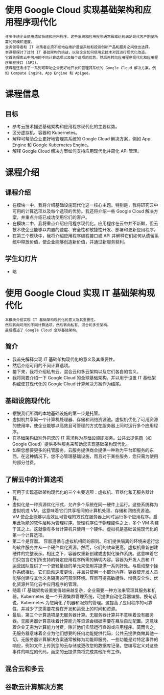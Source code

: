 # 使用 Google Cloud 实现基础架构和应用程序现代化
    许多传统企业使用遗留系统和应用程序，这些系统和应用程序通常很难达到满足现代客户期望所需的规模和速度。
    业务领导者和 IT 决策者必须不断地在维护遗留系统和投资创新产品和服务之间做出选择。
    本课程探讨了过时 IT 基础架构的挑战，以及企业如何使用云技术对其进行现代化改造。
    它首先探索云中可用的不同计算选项以及每个选项的优势，然后再转向应用程序现代化和应用程序编程接口 (API)。
    该课程还考虑了一系列可帮助企业更好地开发和管理其系统的 Google Cloud 解决方案，例如 Compute Engine、App Engine 和 Apigee。

# 课程信息
## 目标
* 参考云技术描述基础架构和应用程序现代化的主要优势。
* 区分虚拟机、容器和 Kubernetes。
* 解释可帮助企业更好地管理其系统的 Google Cloud 解决方案，例如 App Engine 和 Google Kubernetes Engine。
* 解释 Google Cloud 解决方案如何支持应用现代化并简化 API 管理。

# 课程介绍
## 课程介绍
* 在模块一中，我将介绍基础设施现代化这一核心主题。特别是，我将研究云中可用的计算选项以及每个选项的优势。我还将介绍一些 Google Cloud 解决方案，并重点介绍已成功使用它们的客户。
* 在模块二中，我将重点介绍应用程序现代化。应用程序在云中并不新鲜，但云技术使企业能够以内置的速度、安全性和敏捷性开发、部署和更新应用程序。
* 在第三个模块中，我将介绍应用程序编程接口或 API 并解释它们如何从遗留系统中释放价值，使企业能够创造新价值，并通过新服务获利。

## 学生幻灯片
* 略

# 使用 Google Cloud 实现 IT 基础架构现代化
    本模块介绍实现 IT 基础架构现代化的意义及其重要性。
    然后转向可用的不同计算选项，然后转向私有、混合和多云架构。
    最后概述了 Google Cloud 全球基础架构。

## 简介
* 我首先解释实现 IT 基础架构现代化的意义及其重要性。
* 然后介绍可用的不同计算选项。
* 接下来，我将介绍私有云、混合云和多云架构以及它们各自的含义。
* 我将简要介绍一下 Google Cloud 的全球基础架构，并以用于设置 IT 基础架构或使其现代化的 Google Cloud 计算解决方案作为结尾。

## 基础设施现代化
* 摆脱我们所谓的本地基础设施的第一步是托管。
* 虚拟机共享同一个计算机处理器、存储和网络资源池。虚拟机优化了可用资源的使用率，使企业能够以高效且可管理的方式在服务器上同时运行多个应用程序。
* 在基础架构级别外包您的 IT 需求称为基础设施即服务。公共云提供商（如 Google Cloud）提供多种服务来帮助您实现基础架构现代化。
* 如果您想要更多的托管服务，云服务提供商会提供一种称为平台即服务的东西。在这种情况下，您不必管理基础设施，而且对于某些服务，您只需为使用的部分付费。

## 了解云中的计算选项
* 可用于实现基础架构现代化的三个主要选项：虚拟机、容器化和无服务器计算。
* 虚拟化是一种资源优化形式，允许多个系统在同一硬件上运行。这些系统称为虚拟机或 VM。这意味着它们共享相同的计算机处理、存储和网络资源池。VM 使企业能够以高效且可管理的方式在服务器上同时运行多个应用程序。启用此功能的软件层称为管理程序。管理程序位于物理硬件之上，多个 VM 构建于其之上。这就像有多台计算机只使用一个硬件。虚拟机是基础设施现代化的第一个计算选项。
* 第二个是容器。 容器遵循与虚拟机相同的原则。它们提供隔离的环境来运行您的软件服务并从一个硬件优化资源。然而，它们的效率更高。虚拟机重新创建硬件的完整表示。相比之下，容器仅重新创建或虚拟化操作系统。这意味着它们只包含它们所支持的特定应用程序所需的确切内容。容器为开发人员和 IT 运营团队提供了一个更轻量级的单元来使用并提供一系列好处。与启动整个操作系统相比，它们启动速度更快，并且只使用一小部分内存。容器使开发人员能够创建与其他义务隔离的可预测环境。容器可提高敏捷性、增强安全性、优化资源并简化云中应用程序的管理。
* 随着 IT 基础架构设置变得越来越复杂，企业需要一种方法来管理其服务和机器。Kubernetes 是一个开源集群管理系统，可提供自动化容器编排。换句话说，Kubernetes 为您简化了机器和服务的管理。这提高了应用程序的可靠性，并减少了您需要花费在开发和运营上的时间和资源。
* 最后，第三个计算选项是无服务器计算。无服务器计算并不意味着没有服务器。无服务器计算意味着计算能力等资源会根据需要在幕后自动配置。这意味着企业无需为计算能力付费，除非他们实际运行查询或应用程序。简而言之，无服务器意味着企业为他们想要的任何功能提供代码，公共云提供商做其他一切。无服务器计算解决方案通常被称为功能即服务。一些功能是对特定事件的响应，例如文件上传到您的云存储或更改您的数据库记录。您编写定义对这些事件的响应的代码，而您的云提供商将完成其他所有工作。

## 混合云和多云

## 谷歌云计算解决方案